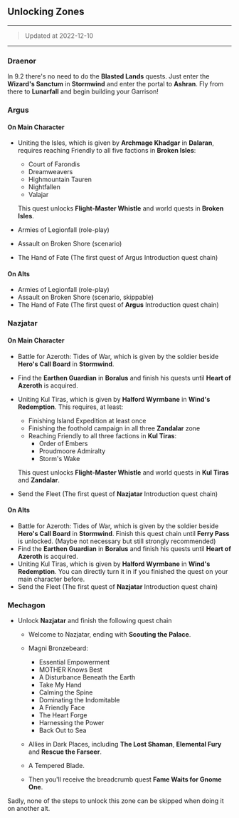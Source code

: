 ## Unlocking Zones

---

>   Updated at 2022-12-10

---

### Draenor

In 9.2 there's no need to do the **Blasted Lands** quests. Just enter the **Wizard's Sanctum** in **Stormwind** and enter the portal to **Ashran**. Fly from there to **Lunarfall** and begin building your Garrison!



### Argus

#### On Main Character

-   Uniting the Isles, which is given by **Archmage Khadgar** in **Dalaran**, requires reaching Friendly to all five factions in **Broken Isles**:

    -   Court of Farondis
    -   Dreamweavers
    -   Highmountain Tauren
    -   Nightfallen
    -   Valajar

    This quest unlocks **Flight-Master Whistle** and world quests in **Broken Isles**.

-   Armies of Legionfall (role-play)

-   Assault on Broken Shore (scenario)

-   The Hand of Fate (The first quest of Argus Introduction quest chain)

#### On Alts

-   Armies of Legionfall (role-play)
-   Assault on Broken Shore (scenario, skippable)
-   The Hand of Fate (The first quest of **Argus** Introduction quest chain)



### Nazjatar

#### On Main Character

-   Battle for Azeroth: Tides of War, which is given by the soldier beside **Hero's Call Board** in **Stormwind**.

-   Find the **Earthen Guardian** in **Boralus** and finish his quests until **Heart of Azeroth** is acquired.

-   Uniting Kul Tiras, which is given by **Halford Wyrmbane** in **Wind's Redemption**. This requires, at least:

    -   Finishing Island Expedition at least once
    -   Finishing the foothold campaign in all three **Zandalar** zone
    -   Reaching Friendly to all three factions in **Kul Tiras**:
        -   Order of Embers
        -   Proudmoore Admiralty
        -   Storm's Wake

    This quest unlocks **Flight-Master Whistle** and world quests in **Kul Tiras** and **Zandalar**.

-   Send the Fleet (The first quest of **Nazjatar** Introduction quest chain)

#### On Alts

-   Battle for Azeroth: Tides of War, which is given by the soldier beside **Hero's Call Board** in **Stormwind**. Finish this quest chain until **Ferry Pass** is unlocked. (Maybe not necessary but still strongly recommended)
-   Find the **Earthen Guardian** in **Boralus** and finish his quests until **Heart of Azeroth** is acquired.
-   Uniting Kul Tiras, which is given by **Halford Wyrmbane** in **Wind's Redemption**. You can directly turn it in if you finished the quest on your main character before.
-   Send the Fleet (The first quest of **Nazjatar** Introduction quest chain)



### Mechagon

-   Unlock **Nazjatar** and finish the following quest chain

    -   Welcome to Nazjatar, ending with **Scouting the Palace**.
    -   Magni Bronzebeard:
        -   Essential Empowerment
        -   MOTHER Knows Best
        -   A Disturbance Beneath the Earth
        -   Take My Hand
        -   Calming the Spine
        -   Dominating the Indomitable
        -   A Friendly Face
        -   The Heart Forge
        -   Harnessing the Power
        -   Back Out to Sea
    
    -   Allies in Dark Places, including **The Lost Shaman**, **Elemental Fury** and **Rescue the Farseer**.
    
    -   A Tempered Blade.
    
    -   Then you'll receive the breadcrumb quest **Fame Waits for Gnome One**.
    

Sadly, none of the steps to unlock this zone can be skipped when doing it on another alt.